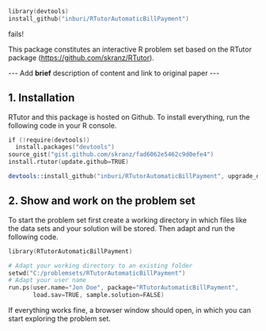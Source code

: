 
```s
library(devtools)
install_github("inburi/RTutorAutomaticBillPayment")
```
fails!<br>




This package constitutes an interactive R problem set based on the RTutor package (https://github.com/skranz/RTutor). 

--- Add **brief** description of content and link to original paper ---

## 1. Installation

RTutor and this package is hosted on Github. To install everything, run the following code in your R console.
```s
if (!require(devtools))
  install.packages("devtools")
source_gist("gist.github.com/skranz/fad6062e5462c9d0efe4")
install.rtutor(update.github=TRUE)

devtools::install_github("inburi/RTutorAutomaticBillPayment", upgrade_dependencies=FALSE)
```

## 2. Show and work on the problem set
To start the problem set first create a working directory in which files like the data sets and your solution will be stored. Then adapt and run the following code.
```s
library(RTutorAutomaticBillPayment)

# Adapt your working directory to an existing folder
setwd("C:/problemsets/RTutorAutomaticBillPayment")
# Adapt your user name
run.ps(user.name="Jon Doe", package="RTutorAutomaticBillPayment",
       load.sav=TRUE, sample.solution=FALSE)
```
If everything works fine, a browser window should open, in which you can start exploring the problem set.
